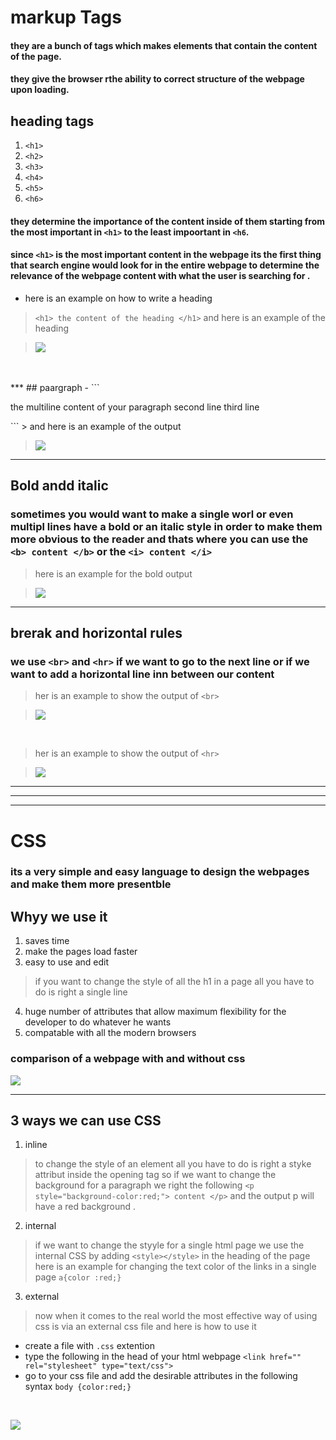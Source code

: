 
# markup Tags

#### they are a bunch of tags which makes elements that contain the content of the page.

#### they give the browser rthe ability to correct structure of the webpage upon loading. 


## heading tags 
1. `<h1>`
2. `<h2>`
3. `<h3>`
4. `<h4>`
5. `<h5>`
6. `<h6>` 
#### they determine the importance of the content inside of them starting from the most important in `<h1>` to the least impoortant in `<h6`.
#### since `<h1>` is the most important content in the webpage its the first thing that search engine would look for in the entire webpage to determine the relevance of the webpage content with what the user is searching for .

- here is an example on how to write a heading 
> ```<h1> the content of the heading </h1>```
> and here is an example of the heading 

> ![](https://1.bp.blogspot.com/-B-O46hjd4HM/XuHGiDgPilI/AAAAAAAABEc/sgS8IjYSItkfb_CeuaI9o2D8YMTwES2ZwCK4BGAsYHg/s660/heading.JPG)

<br>
<br>
***
## paargraph 
- ```<p> the multiline content of your paragraph  second line third line </p>```
> and here is an example of the output 

> ![](https://1.bp.blogspot.com/-cC2WrGhRNe8/XuHCSepBPII/AAAAAAAABDs/ZZyg23ZWswQTKrbHZsFnCBvf2p3LbRuaQCK4BGAsYHg/w400-h146/P.JPG)

***

## Bold andd  italic

### sometimes you would want to make a single worl or even multipl lines have a bold or an italic style in order to make them more obvious to the reader and thats where you can  use the `<b> content </b>` or the `<i> content </i>` 
> here is an example for the bold output

> ![](https://www.w3docs.com/uploads/media/default/0001/01/1bd9dfc0c077f8b9c249f4622e0552ceb2a062ae.png)

***
## brerak and horizontal rules
### we use `<br>` and `<hr>` if we want to go to the next line or if we want to add a horizontal line inn between our content 
> her is an example to show the output of `<br>`

> ![](https://static.javatpoint.com/htmlpages/images/html-br-tag2.png)

<br>

> her is an example to show the output of `<hr>`

> ![](https://www.w3docs.com/uploads/media/default/0001/01/0c46c334f0f566736856790f751c5a29799a6734.png)
***
***
***


# CSS
### its a very simple and easy language to design the webpages and make them more presentble 
## Whyy we use it 
1. saves time
2. make the pages load faster 
3. easy to use and edit 
> if you want to change the style of all the h1 in a page all you have to do is right a single line 
4. huge number of attributes that allow maximum flexibility for the developer to do whatever he wants
5. compatable with all the modern browsers 

### comparison of a webpage with and without css 
![](https://www.pixel-forge.ca/wp-content/uploads/2019/04/that-time-i-tried-browsing-the-web-without-css.jpg)

***
## 3 ways we can use CSS 
1. inline 
> to change the style of an element all you have to do is right a styke attribut inside the opening tag so if we want to change the background for a paragraph we right the following `<p style="background-color:red;"> content </p>` and the output p will have a red background .
2. internal 
> if we want to change the styyle for a single html page we use the internal CSS by adding `<style></style>` in the heading of the page 
> here is an example for changing the text color of the links in a single page ```a{color :red;} ```
3. external
> now when it comes to the real world the most effective way of using css is via an external css file and here is how to use it 
* create a file with `.css` extention 
* type the following in the head of your html webpage `<link href="" rel="stylesheet" type="text/css">`
* go to your css file and add the desirable attributes in the following syntax `body {color:red;}`

<br/>


![](https://image.slidesharecdn.com/gdiintrotohtmlcssclass2final-120719121210-phpapp02/95/girl-develop-it-cincinnati-intro-to-htmlcss-class-2-24-638.jpg?cb=1350900892)